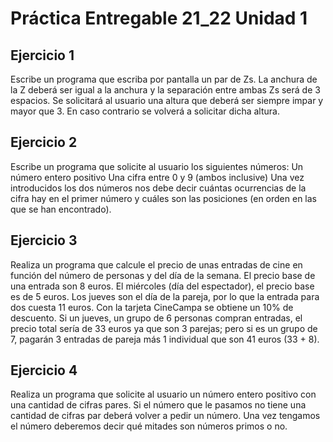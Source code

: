 # Práctica Entregable 21_22 Unidad 1

## Ejercicio 1

Escribe un programa que escriba por pantalla un par de Zs. La anchura de la Z 
deberá ser igual a la anchura y la separación entre ambas Zs será de 3 espacios.
Se solicitará al usuario una altura que deberá ser siempre impar y mayor que 3. 
En caso contrario se volverá a solicitar dicha altura.

## Ejercicio 2

Escribe un programa que solicite al usuario los siguientes números:
Un número entero positivo
Una cifra entre 0 y 9 (ambos inclusive)
Una vez introducidos los dos números nos debe decir cuántas ocurrencias de la cifra hay en el primer número
y cuáles son las posiciones (en orden en las que se han encontrado).

## Ejercicio 3

Realiza un programa que calcule el precio de unas entradas de cine en función del número de personas y del día
de la semana. El precio base de una entrada son 8 euros. El miércoles (día del espectador),
el precio base es de 5 euros. Los jueves son el día de la pareja, por lo que la entrada para dos cuesta 11 euros.
Con la tarjeta CineCampa se obtiene un 10% de descuento. Si un jueves, un grupo de 6 personas compran entradas,
el precio total sería de 33 euros ya que son 3 parejas; pero si es un grupo de 7,
pagarán 3 entradas de pareja más 1 individual que son 41 euros (33 + 8).

## Ejercicio 4

Realiza un programa que solicite al usuario un número entero positivo con una cantidad de cifras pares.
Si el número que le pasamos no tiene una cantidad de cifras par deberá volver a pedir un número.
Una vez tengamos el número deberemos decir qué mitades son números primos o no.
